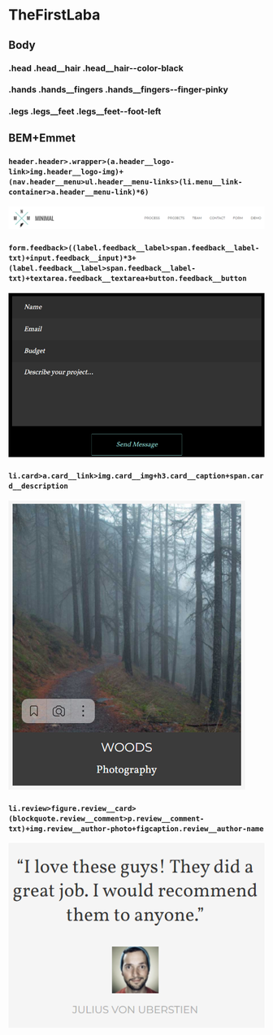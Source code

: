# TheFirstLaba

## Body

### .head .head__hair .head__hair--color-black
### .hands .hands__fingers .hands__fingers--finger-pinky
### .legs .legs__feet .legs__feet--foot-left

## BEM+Emmet

### ```header.header>.wrapper>(a.header__logo-link>img.header__logo-img)+(nav.header__menu>ul.header__menu-links>(li.menu__link-container>a.header__menu-link)*6)```
#### ![скриншот к шапке](/img/%D0%A8%D0%B0%D0%BF%D0%BA%D0%B0.png)

### ```form.feedback>((label.feedback__label>span.feedback__label-txt)+input.feedback__input)*3+(label.feedback__label>span.feedback__label-txt)+textarea.feedback__textarea+button.feedback__button```
#### ![скриншот к форме](/img/%D0%A4%D0%BE%D1%80%D0%BC%D0%B0.png)

### ```li.card>a.card__link>img.card__img+h3.card__caption+span.card__description```
#### ![скриншот к карточке](/img/%D0%9A%D0%B0%D1%80%D1%82%D0%BE%D1%87%D0%BA%D0%B0.png)

### ```li.review>figure.review__card>(blockquote.review__comment>p.review__comment-txt)+img.review__author-photo+figcaption.review__author-name```
#### ![скриншот к комментарию](/img/%D0%9A%D0%BE%D0%BC%D0%BC%D0%B5%D0%BD%D1%82%D0%B0%D1%80%D0%B8%D0%B9.png)

